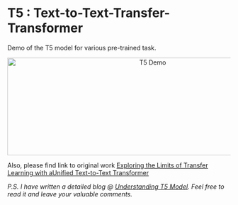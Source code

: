 # T5 : Text-to-Text-Transfer-Transformer
Demo of the T5 model for various pre-trained task.
<p align="center">
  <img src="https://github.com/prakhar21/T5-Text-to-Text-Transfer-Transformer/blob/master/t5.gif" width="640" height="220" title="T5 Demo">
</p>

Also, please find link to original work [Exploring the Limits of Transfer Learning with aUnified Text-to-Text Transformer](https://arxiv.org/pdf/1910.10683.pdf)

_P.S. I have written a detailed blog @ [Understanding T5 Model](https://prakhartechviz.blogspot.com/2020/04/t5-text-to-text-transfer-transformer.html). Feel free to read it and leave your valuable comments._

